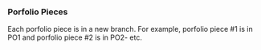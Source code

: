 ### Porfolio Pieces
Each porfolio piece is in a new branch. For example, porfolio piece #1 is in PO1 and porfolio piece #2 is in PO2- etc. 
